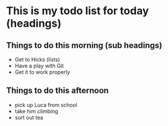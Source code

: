 # This is my todo list for today (headings)

## Things to do this morning (sub headings)

+ Get to Hicks (lists)
+ Have a play with Git
+ Get it to work properly

## Things to do this afternoon

+ pick up Luca from school
+ take him climbing
+ sort out tea